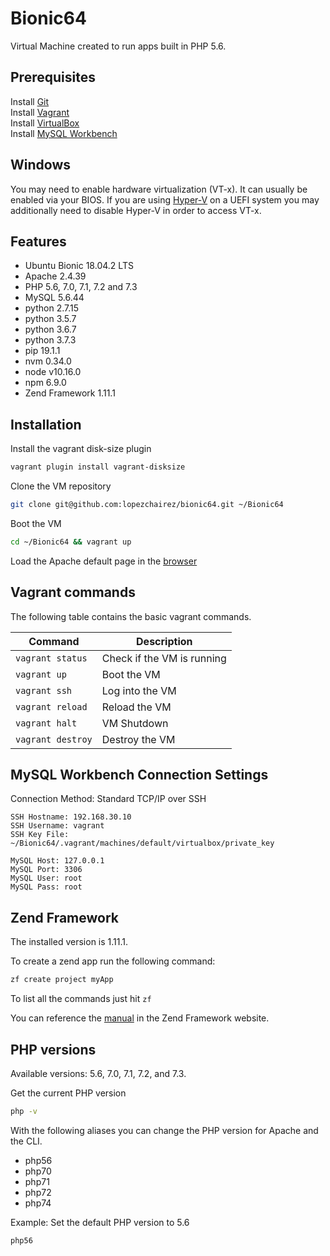 # Bionic64
Virtual Machine created to run apps built in PHP 5.6.

## Prerequisites
Install [Git](https://git-scm.com/downloads)  
Install [Vagrant](https://www.vagrantup.com/downloads.html)  
Install [VirtualBox](https://www.virtualbox.org/wiki/Downloads)  
Install [MySQL Workbench](https://dev.mysql.com/downloads/workbench)  

## Windows
You may need to enable hardware virtualization (VT-x). It can usually be enabled via your BIOS. If you are using [Hyper-V](https://docs.microsoft.com/en-us/virtualization/hyper-v-on-windows/quick-start/enable-hyper-v) on a UEFI system you may additionally need to disable Hyper-V in order to access VT-x.

## Features
- Ubuntu Bionic 18.04.2 LTS
- Apache 2.4.39
- PHP 5.6, 7.0, 7.1, 7.2 and 7.3
- MySQL 5.6.44
- python 2.7.15
- python 3.5.7
- python 3.6.7
- python 3.7.3
- pip 19.1.1
- nvm 0.34.0
- node v10.16.0
- npm 6.9.0
- Zend Framework 1.11.1

## Installation

Install the vagrant disk-size plugin
```bash
vagrant plugin install vagrant-disksize
```

Clone the VM repository
```bash
git clone git@github.com:lopezchairez/bionic64.git ~/Bionic64
```

Boot the VM
```bash
cd ~/Bionic64 && vagrant up
```

Load the Apache default page in the [browser](http://192.168.30.10)

## Vagrant commands

The following table contains the basic vagrant commands.

Command | Description
--- | ---
```vagrant status``` | Check if the VM is running
```vagrant up``` | Boot the VM
```vagrant ssh``` | Log into the VM
```vagrant reload``` | Reload the VM
```vagrant halt``` | VM Shutdown
```vagrant destroy``` | Destroy the VM

## MySQL Workbench Connection Settings

Connection Method: Standard TCP/IP over SSH

```
SSH Hostname: 192.168.30.10  
SSH Username: vagrant  
SSH Key File: ~/Bionic64/.vagrant/machines/default/virtualbox/private_key  
```

```
MySQL Host: 127.0.0.1  
MySQL Port: 3306  
MySQL User: root  
MySQL Pass: root  
```

## Zend Framework
The installed version is 1.11.1.

To create a zend app run the following command:
```bash
zf create project myApp
```

To list all the commands just hit ```zf```

You can reference the [manual](https://framework.zend.com/manual/1.11/en/reference.html) in the Zend Framework website.

## PHP versions
Available versions: 5.6, 7.0, 7.1, 7.2, and 7.3.

Get the current PHP version
```bash
php -v
```

With the following aliases you can change the PHP version for Apache and the CLI.
- php56
- php70
- php71
- php72
- php74

Example: Set the default PHP version to 5.6
```bash
php56
```

